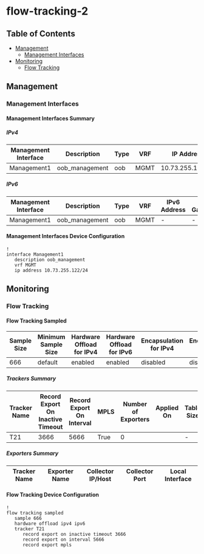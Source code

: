 # flow-tracking-2

## Table of Contents

- [Management](#management)
  - [Management Interfaces](#management-interfaces)
- [Monitoring](#monitoring)
  - [Flow Tracking](#flow-tracking)

## Management

### Management Interfaces

#### Management Interfaces Summary

##### IPv4

| Management Interface | Description | Type | VRF | IP Address | Gateway |
| -------------------- | ----------- | ---- | --- | ---------- | ------- |
| Management1 | oob_management | oob | MGMT | 10.73.255.122/24 | 10.73.255.2 |

##### IPv6

| Management Interface | Description | Type | VRF | IPv6 Address | IPv6 Gateway |
| -------------------- | ----------- | ---- | --- | ------------ | ------------ |
| Management1 | oob_management | oob | MGMT | - | - |

#### Management Interfaces Device Configuration

```eos
!
interface Management1
   description oob_management
   vrf MGMT
   ip address 10.73.255.122/24
```

## Monitoring

### Flow Tracking

#### Flow Tracking Sampled

| Sample Size | Minimum Sample Size | Hardware Offload for IPv4 | Hardware Offload for IPv6 | Encapsulation for IPv4 | Encapsulation for IPv6 | Encapsulation for MPLS |
| ----------- | ------------------- | ------------------------- | ------------------------- | ---------------------- | ---------------------- | ---------------------- |
| 666 | default | enabled | enabled | disabled | disabled | disabled |

##### Trackers Summary

| Tracker Name | Record Export On Inactive Timeout | Record Export On Interval | MPLS | Number of Exporters | Applied On | Table Size |
| ------------ | --------------------------------- | ------------------------- | ---- | ------------------- | ---------- | ---------- |
| T21 | 3666 | 5666 | True | 0 |  | - |

##### Exporters Summary

| Tracker Name | Exporter Name | Collector IP/Host | Collector Port | Local Interface |
| ------------ | ------------- | ----------------- | -------------- | --------------- |

#### Flow Tracking Device Configuration

```eos
!
flow tracking sampled
   sample 666
   hardware offload ipv4 ipv6
   tracker T21
      record export on inactive timeout 3666
      record export on interval 5666
      record export mpls
```
